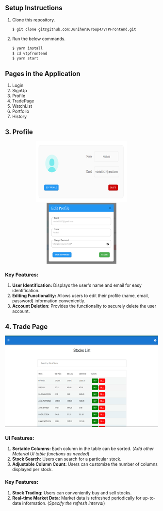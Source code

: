## Setup Instructions

1. Clone this repository.

    ```bash
    $ git clone git@github.com:JunihersGroup4/VTPFrontend.git
    ```

2. Run the below commands.

    ```bash
    $ yarn install
    $ cd vtpfrontend
    $ yarn start
    ```

## Pages in the Application

1. Login
2. SignUp
3. Profile
4. TradePage
5. WatchList
6. Portfolio
7. History


## 3.  Profile

<div style="text-align: center;">
    <img src="src/images/readmeImages/ProfileCard.png" alt="Profile Card" width="300" height="200" margin="10px">
    <img src="src/images/readmeImages/EditProfile.png" alt="Alt Text" width="230" height="200"  margin="10px">
</div>

### Key Features:

1. **User Identification:** Displays the user's name and email for easy identification.
2. **Editing Functionality:** Allows users to edit their profile (name, email, password) information conveniently.
3. **Account Deletion:** Provides the functionality to securely delete the user account.


## 4. Trade Page

<div style="text-align: center;">
    <img src="src/images/readmeImages/TradePage.png" alt="Trade Page Screenshot" width="550" height="300">
</div>

### UI Features:

1. **Sortable Columns:** Each column in the table can be sorted. (*Add other Material UI table functions as needed*)
2. **Stock Search:** Users can search for a particular stock.
3. **Adjustable Column Count:** Users can customize the number of columns displayed per stock.

### Key Features:

1. **Stock Trading:** Users can conveniently buy and sell stocks.
2. **Real-time Market Data:** Market data is refreshed periodically for up-to-date information. (*Specify the refresh interval*)

